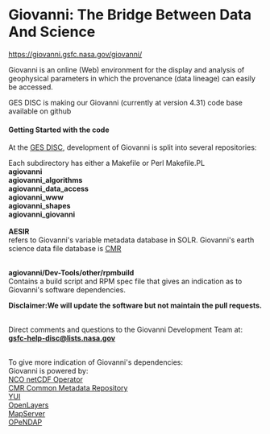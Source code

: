 # Giovanni:     The Bridge Between Data And Science 
https://giovanni.gsfc.nasa.gov/giovanni/

Giovanni is an online (Web) environment for the display and analysis of geophysical parameters in which the provenance (data lineage) can easily be accessed. 

GES DISC is making our Giovanni (currently at version 4.31)  code base available on github

<h4> Getting Started with the code </h4>
At the <a href="https://disc.gsfc.nasa.gov/">GES DISC</a>, development of Giovanni is split into several repositories:

Each subdirectory has either a Makefile or Perl Makefile.PL
<br/><b>agiovanni</b>
<br/><b>agiovanni_algorithms</b>
<br/><b>agiovanni_data_access</b>
<br/><b>agiovanni_www</b> 
<br/><b>agiovanni_shapes</b>
<br/><b> agiovanni_giovanni</b><br/>
<br/><b>AESIR</b><br/>refers to Giovanni's variable metadata database in SOLR. Giovanni's earth science data file database is <a href="https://earthdata.nasa.gov/about/science-system-description/eosdis-components/common-metadata-repository">CMR</a>

<br/><b>agiovanni/Dev-Tools/other/rpmbuild</b><br/> Contains  a build script and RPM spec file that gives an indication as to Giovanni's software dependencies.


<b>Disclaimer:We will update the software but not maintain the pull requests.</b>

<br/>Direct comments and questions to the Giovanni Development Team at: <b>gsfc-help-disc@lists.nasa.gov</b>

<br/>To give more indication of Giovanni's dependencies:
<br/>Giovanni is powered by:
<br/><a href="http://nco.sourceforge.net/">NCO netCDF Operator</a>
<br/><a href="https://earthdata.nasa.gov/about/science-system-description/eosdis-components/common-metadata-repository">CMR Common Metadata Repository</a>
<br/><a href="http://developer.yahoo.com/yui/">YUI</a>
<br/><a href="http://openlayers.org/">OpenLayers</a>
<br/><a href="http://www.mapserver.org/ogc/">MapServer</a>
<br/><a href="http://opendap.org/">OPeNDAP</a>





